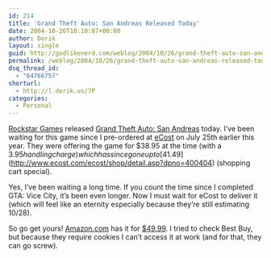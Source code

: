 ```yaml
---
id: 214
title: 'Grand Theft Auto: San Andreas Released Today'
date: 2004-10-26T10:10:07+00:00
author: Derik
layout: single
guid: http://godlikenerd.com/weblog/2004/10/26/grand-theft-auto-san-andreas-released-today/
permalink: /weblog/2004/10/26/grand-theft-auto-san-andreas-released-today/
dsq_thread_id:
  - "64766757"
shorturl:
  - http://l.derik.us/7P
categories:
  - Personal
---
```

[Rockstar Games](http://www.rockstargames.com) released [Grand Theft Auto: San Andreas](http://www.rockstargames.com/sanandreas/) today. I&#8217;ve been waiting for this game since I pre-ordered at [eCost](http://www.ecost.com) on July 25th earlier this year. They were offering the game for $38.95 at the time (with a $3.95 handling charge) which has since gone up to [$41.49](http://www.ecost.com/ecost/shop/detail.asp?dpno=400404) (shopping cart special).

Yes, I&#8217;ve been waiting a long time. If you count the time since I completed GTA: Vice City, it&#8217;s been even longer. Now I must wait for eCost to deliver it (which will feel like an eternity especially because they&#8217;re still estimating 10/28).

So go get yours! [Amazon.com](http://www.amazon.com) has it for [$49.99](http://www.amazon.com/exec/obidos/tg/detail/-/B0001VGFK2/qid=1098799595/sr=8-1/ref=pd_csp_1/102-5261160-0755354?v=glance&s=videogames&n=507846). I tried to check Best Buy, but because they require cookies I can&#8217;t access it at work (and for that, they can go screw).